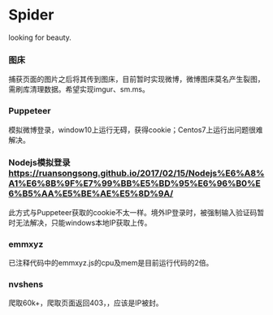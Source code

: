 # Spider
looking for beauty.

### 图床
捕获页面的图片之后将其传到图床，目前暂时实现微博，微博图床莫名产生裂图，需刷库清理数据。希望实现imgur、sm.ms。

### Puppeteer
模拟微博登录，window10上运行无碍，获得cookie；Centos7上运行出问题很难解决。

### Nodejs模拟登录 https://ruansongsong.github.io/2017/02/15/Nodejs%E6%A8%A1%E6%8B%9F%E7%99%BB%E5%BD%95%E6%96%B0%E6%B5%AA%E5%BE%AE%E5%8D%9A/
此方式与Puppeteer获取的cookie不太一样。境外IP登录时，被强制输入验证码暂时无法解决，只能windows本地IP获取上传。

### emmxyz
已注释代码中的emmxyz.js的cpu及mem是目前运行代码的2倍。

### nvshens
爬取60k+，爬取页面返回403，，应该是IP被封。
